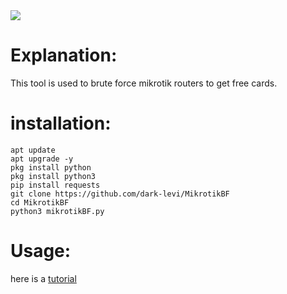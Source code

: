 <img src="https://raw.githubusercontent.com/dark-levi/MikrotikBF/main/Screenshot_%D9%A2%D9%A0%D9%A2%D9%A4%D9%A0%D9%A3%D9%A0%D9%A9-%D9%A1%D9%A8%D9%A5%D9%A3%D9%A4%D9%A2_Termux.jpg">

# Explanation:
<p>
  This tool is used to brute force mikrotik routers to get free cards.
</p>

# installation:

```
apt update
apt upgrade -y
pkg install python
pkg install python3
pip install requests
git clone https://github.com/dark-levi/MikrotikBF
cd MikrotikBF 
python3 mikrotikBF.py
```

# Usage:
here is a <a href="https://t.me/pentesting_lab/491">tutorial</a>
